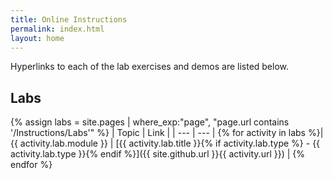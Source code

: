 ```yaml
---
title: Online Instructions
permalink: index.html
layout: home
---
```


Hyperlinks to each of the lab exercises and demos are listed below.

## Labs

{% assign labs = site.pages | where_exp:"page", "page.url contains '/Instructions/Labs'" %}
| Topic | Link |
| --- | --- | 
{% for activity in labs  %}| {{ activity.lab.module }} | [{{ activity.lab.title }}{% if activity.lab.type %} - {{ activity.lab.type }}{% endif %}]({{ site.github.url }}{{ activity.url }}) |
{% endfor %}
